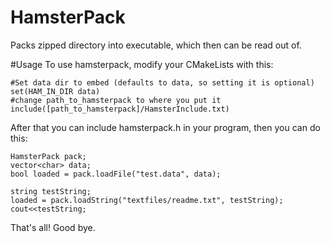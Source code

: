 # HamsterPack
Packs zipped directory into executable, which then can be read out of.

#Usage
To use hamsterpack, modify your CMakeLists with this:

    #Set data dir to embed (defaults to data, so setting it is optional)
    set(HAM_IN_DIR data)
    #change path_to_hamsterpack to where you put it
    include([path_to_hamsterpack]/HamsterInclude.txt)

After that you can include hamsterpack.h in your program, then you can do this:

    HamsterPack pack;
    vector<char> data;
    bool loaded = pack.loadFile("test.data", data);

    string testString;
    loaded = pack.loadString("textfiles/readme.txt", testString);
    cout<<testString;

That's all!
Good bye.
